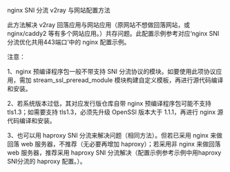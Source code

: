 nginx SNI 分流 v2ray 与网站配置方法

此方法解决 v2ray 回落应用与网站应用（原网站不想做回落网站，或 nginx/caddy2 等有多个网站应用。）共存问题。此配置示例参考对应‘nginx SNI 分流优化共用443端口’中的 nginx 配置示例。

注意：

1、nginx 预编译程序包一般不带支持 SNI 分流协议的模块。如要使用此项协议应用，需加 stream_ssl_preread_module 模块构建自定义模板，再进行源代码编译和安装。

2、若系统版本过低，其对应发行版仓库自带 nginx 预编译程序包可能不支持 tls1.3；如需要支持 tls1.3，必须先升级 OpenSSl 版本大于 1.1.1，再进行 nginx 源代码编译和安装。

3、也可以用 haproxy SNI 分流来解决问题（相同方法）。但若已采用 nginx 来做回落 web 服务器，不推荐（无必要再增加 haproxy）；若采用非 nginx 来做回落 web 服务器，推荐采用 haproxy SNI 分流解决（配置示例参考示例中用haproxy SNI分流的 haproxy 配置。）。
